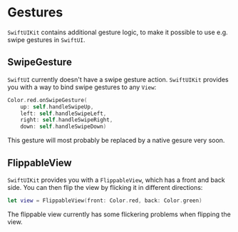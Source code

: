 # Gestures

`SwiftUIKit` contains additional gesture logic, to make it possible to use e.g. swipe gestures in `SwiftUI`.


## SwipeGesture

`SwiftUI` currently doesn't have a swipe gesture action. `SwiftUIKit` provides you with a way to bind swipe gestures to any `View`:

```swift
Color.red.onSwipeGesture(
    up: self.handleSwipeUp,
    left: self.handleSwipeLeft,
    right: self.handleSwipeRight,
    down: self.handleSwipeDown)
```

This gesture will most probably be replaced by a native gesure very soon.


## FlippableView

`SwiftUIKit` provides you with a `FlippableView`, which has a front and back side. You can then flip the view by flicking it in different directions:

```swift
let view = FlippableView(front: Color.red, back: Color.green)
```

The flippable view currently has some flickering problems when flipping the view.
